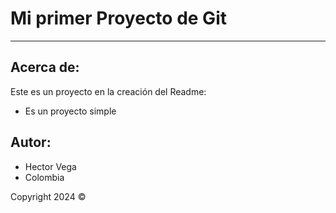 # Mi primer Proyecto de Git
---
## Acerca de:

Este es un proyecto en la creación del Readme:

- Es un proyecto simple

## Autor:

* Hector Vega
* Colombia

Copyright 2024 :copyright: